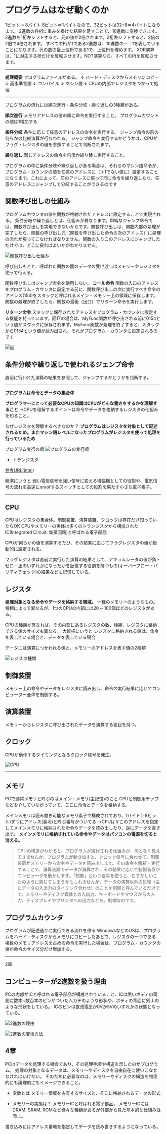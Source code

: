 # プログラムはなぜ動くのか


1ビット = 8バイト
8ビット＝1バイトなので、32ビットは32÷8＝4バイトになります。
2進数の各桁に重みを掛けた結果を足すことで、10進数に変換できます。2進数を1桁左シフトすると、元の値が2倍されます。2桁左シフトすると、2倍の2倍で4倍されます。
すべての桁が1である2進数は、10進数の－｜1を表していることになります。元の数の最上位桁である1で、上位桁を埋めます。
XOR演算は、1に対応する桁だけを反転させます。NOT演算なら、すべての桁を反転させます。

---
**処理概要**
プログラムファイルがある。
↓
ハード・ディスクからメモリにコピー
↓
高水準言語
↓
コンパイル
↓
マシン語
↓
CPUの内部でレジスタをつかって処理

---

プログラムの流れには順次進行・条件分岐・繰り返しの3種類がある。

**順次進行**
メモリアドレスの値の順に命令を実行すること。
プログラムカウントの値は1増加する

**条件分岐**
条件に応じて任意のアドレスの命令を実行する。
ジャンプ命令の前の何らかの比較演算が行なわれる。
ジャンプ命令を実行するかどうかは、CPUがフラグ・レジスタの値を参照することで判断されます。

**繰り返し**
同じアドレスの命令を何度か繰り替し実行すること。

プログラムの中に条件分岐や繰り返しがある場合は、それらのマシン語命令が、プログラム・カウンタの値を任意のアドレスに（＋1でない値に）設定することになります。これによって、前のアドレスに戻って同じ命令を繰り返したり、任意のアドレスにジャンプして分岐することができるのです

## 関数呼び出しの仕組み

プログラムカウンタの値を関数が格納されたアドレスに設定することで実現される。
条件分岐や繰り返しとは、仕組みが異なります。単純なジャンプ命令では、関数呼び出しを実現できないからです。関数呼び出しは、関数内部の処理が完了したら、関数の呼び出し元（関数を呼び出した命令の次のアドレス）に処理の流れが戻ってこなければなりません。関数の入り口のアドレスにジャンプしただけでは、どこに戻ればよいかがわかりません。

![関数呼び出し仕組み](images/関数.png)

呼び出しもとと、呼ばれた関数の間のデータの受け渡しはメモリーやレジスタを使って行える。

関数呼び出しはジャンプ命令を使用しない。
**コール命令**
関数の入口のアドレスをプログラム・カウンタに設定する前に、関数呼び出しの次に実行すべき命令のアドレス(154)をスタックと呼ばれるメイン・メモリー上の領域に保存します。
関数の処理が終了したら、関数の最後（出口）でリターン命令を実行します。

**リターン命令**
スタックに保存されたアドレスをプログラム・カウンタに設定する機能を持っています。図17の場合は、MyFunc関数が呼び出される前に0154という値がスタックに保存されます。MyFunc関数が処理を終了すると、スタックから0154という値が読み出され、それがプログラム・カウンタに設定されるのです

![図](images/コール命令とリターン命令.png)

## 条件分岐や繰り返しで使われるジェンプ命令

直前に行われた演算の結果を参照して、ジャンプするかどうかを判断する。


---

**プログラムは命令とデータの集合体**

**プログラマーにとって必要なCPUの知識はCPUがどんな働きをするかを理解すること**
→CPUを理解するポイントは命令やデータを格納するレジスタの仕組みを知ること。

なぜレジスタを理解するべきなのか？
**プログラムはレジスタを対象として記述されるため。またマシン語レベルになったプログラムがレジスタを使って処理を行っているため**


プログラム実行の順
![プログラムの実行順](images/program.png)

- トランジスタ

[参考URL(intel)](https://www.intel.co.jp/content/www/jp/ja/innovation/transworks.html)

簡潔にいうと
弱い電気信号を強い信号に変える増幅機としての役割や、電気信号の流れを高速にon/ofするスイッチとしての役割を果たす小さな電子素子。

---

## CPU

CPUはレジスタの集合体。制御装置、演算装置、クロックは存在だけ知っていたらOK
CPUやメモリーの実体は多くのトランジスタから構成されたIC(Integrated Circuit: 集積回路)と呼ばれる電子部品

CPUが何らかの値を演算するたび、その結果に応じてフラグレジスタの値が自動的に設定される。

フラグレジスタは直前に実行した演算の結果として、アキュムレータの値が負・ゼロ・正のいずれかになったかを記憶する役割を持つもの(オーバーフロー・パリティチェック)の結果なども記憶している。


## レジスタ

**処理対象となる命令やデータを格納する領域。**
一種のメモリーのようなもの。
種類によって異なるが、1つのCPUの内部には20 ~ 100個ほどのレジスタがある。

CPUの種類が異なれば、その内部にあるレジスタの数、種類、レジスタに格納できる値のサイズも異なる。
大雑把にいうと
レジスタに格納される値は、命令を表している場合と、データを表している場合

データには演算につかわれる値と、メモリーのアドレスを表す値の2種類

![レジスタ種類](images/レジスタ.png)

## 制御装置

メモリー上の命令やデータをレジスタに読み出し、命令の実行結果に応じてコンピューター全体を制御する。

## 演算装置

メモリーからレジスタに呼び出されたデータを演算する役目を持つ。

## クロック

CPUが動作するタイミングとなるクロック信号を発生。

![CPU](images/cpu.png)

---

## メモリ

PCで通常メモリと呼ぶのはメイン・メモリ(主記憶)のこと
CPUと制御用チップなどを介してつながっていて、ここに命令とデータを格納する。

メインメモリは読み書き可能なメモリ素子で構成されており、1バイト(=8ビット)ずつにアドレス(番地)と呼ぶ番号がついてる
→CPUは￥このアドレスを指定してメインメモリに格納された命令やデータを読み出したり、逆にデータを書き出す。
**メインメモリに格納されている命令やデータはパソコンの電源を切ると消える。**

>CPUの構造がわかると、プログラムが実行される仕組みが、何となく見えてきませんか。プログラムが動き出すと、クロック信号に合わせて、制御装置がメモリーから命令やデータを読み出します。その命令を解釈・実行することで、演算装置でデータが演算され、その結果に応じて制御装置がコンピュータを動かします。「制御」という言葉を使うと、むずかしいことのように感じてしまうかもしれませんが、データの演算以外の処理（主にデータの入出力のタイミング合わせ）のことを制御と呼んでいるだけです。メモリーやディスク媒体との入出力、キーボードやマウスからの入力、ディスプレイやプリンタへの出力なども、制御なのです。


## プログラムカウンタ

プログラムが記述通りに実行できる流れを作る
WindowsなどのOSは、プログラムをハード・ディスクからメモリにコピーしたあとで、レジスタの一つである
複数のメモリアドレスを占める命令を実行した場合は、プログラム・カウンタの値が命令のサイズ分だけ増加する。

---

2章

## コンピューターが2進数を扱う理由

PCの内部がICと呼ばれる電子部品が構成されていること、ICは黒いボディの両側に数本~数百本のピンがついたムカデのような形状や、ボディの背面に剣山のような形状をしている。
ICのピンは直流電圧が0Vか5Vのいずれかの状態となっている。

![2進数の理由](images/2進数の理由.png)

![2進数の変換方法](images/2進数の変換方法.png)

## 4章

PCはデータを処理する機会であり、その処理手順や構造を示したのがプログラム。
処理の対象となるデータは、メモリーやディスクを自由自在に使いこなせなければいけない。
そのために必要なのは、メモリーやディスクの構造を物理的にも論理的にもイメージできること。

- 変数とは
メモリー領域を占有するサイズと、そこに格納されるデータの形式

- メモリーの実態は？
メモリーICと呼ばれる電子部品。
メモリーICにはDRAM, SRAM, ROMなど様々な種類があるが外部から見た基本的な仕組みは同じ。

書き込みにはアドレス番地を指定してデータを読み書きするようになっている。
